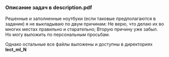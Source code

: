 
#
### **Описание задач в description.pdf** 
 Решенные и заполненные ноутбуки (если таковые предполагаются в задании) я не выкладываю по двум причинам: Не верю, что делаю их во многих местах правильно и старательно; Вторую причину уже забыл. Но могу выложить по персональным просьбам.

 Однако остальные все файлы выложены и доступны в директориях **lect_ml_N**

#
